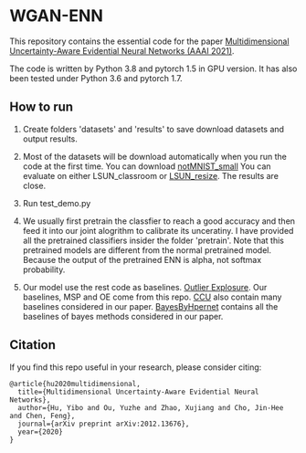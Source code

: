 # WGAN-ENN

This repository contains the essential code for the paper [Multidimensional Uncertainty-Aware Evidential Neural Networks (AAAI 2021)](https://arxiv.org/abs/2012.13676).

The code is written by Python 3.8 and pytorch 1.5 in GPU version. It has also been tested under Python 3.6 and pytorch 1.7.

## How to run

1. Create folders 'datasets' and 'results' to save download datasets and output results.
2. Most of the datasets will be download automatically when you run the code at the first time. 
   You can download [notMNIST_small](http://yaroslavvb.com/upload/notMNIST/)
   You can evaluate on either LSUN_classroom or [LSUN_resize](https://www.dropbox.com/s/moqh2wh8696c3yl/LSUN_resize.tar.gz?file_subpath=%2FLSUN_resize). The results are close.
  
3. Run test_demo.py
4. We usually first pretrain the classfier to reach a good accuracy and then feed it into our joint alogrithm to calibrate its unceratiny.
   I have provided all the pretrained classifiers insider the folder 'pretrain'. Note that this pretrained models are different from the normal
   pretrained model. Because the output of the pretrained ENN is alpha, not softmax probability.
  
5. Our model use the rest code as baselines.
 [Outlier Explosure](https://github.com/hendrycks/outlier-exposure).  Our baselines, MSP and OE come from this repo.
 [CCU](https://github.com/AlexMeinke/certified-certain-uncertainty) also contain many baselines considered in our paper. 
 [BayesByHpernet](https://github.com/pawni/BayesByHypernet) contains all the baselines of bayes methods considered in our paper.



## Citation

If you find this repo useful in your research, please consider citing:

    @article{hu2020multidimensional,
      title={Multidimensional Uncertainty-Aware Evidential Neural Networks},
      author={Hu, Yibo and Ou, Yuzhe and Zhao, Xujiang and Cho, Jin-Hee and Chen, Feng},
      journal={arXiv preprint arXiv:2012.13676},
      year={2020}
    }
